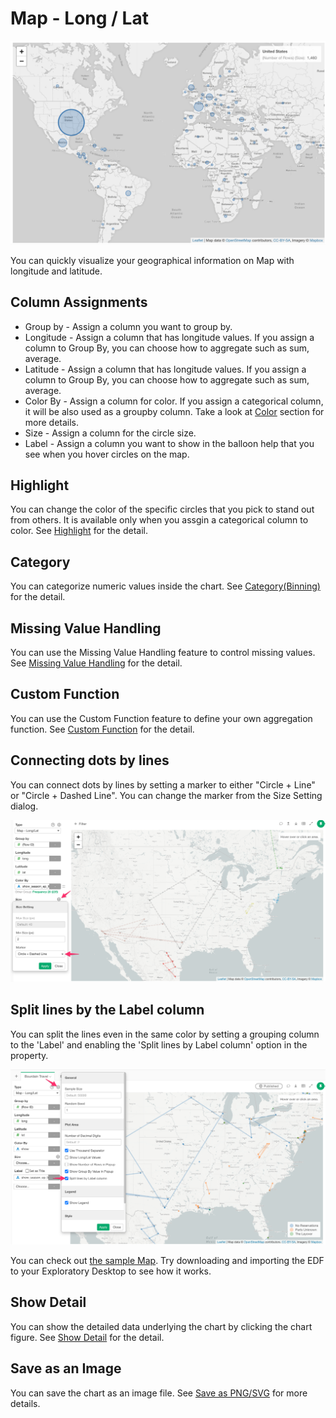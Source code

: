 # Map - Long / Lat

![](images/ll1.png)

You can quickly visualize your geographical information on Map with longitude and latitude. 


## Column Assignments

* Group by - Assign a column you want to group by.  
* Longitude - Assign a column that has longitude values. If you assign a column to Group By, you can choose how to aggregate such as sum, average. 
* Latitude - Assign a column that has longitude values. If you assign a column to Group By, you can choose how to aggregate such as sum, average. 
* Color By - Assign a column for color. If you assign a categorical column, it will be also used as a groupby column. Take a look at [Color](color.md) section for more details.
* Size - Assign a column for the circle size. 
* Label - Assign a column you want to show in the balloon help that you see when you hover circles on the map. 



## Highlight 

You can change the color of the specific circles that you pick to stand out from others. It is available only when you assgin a categorical column to color. See [Highlight](highlight.md) for the detail. 


## Category 

You can categorize numeric values inside the chart. See [Category(Binning)](category.md) for the detail.

## Missing Value Handling

You can use the Missing Value Handling feature to control missing values. See [Missing Value Handling](missing-value-handling.md) for the detail.



## Custom Function

You can use the Custom Function feature to define your own aggregation function. See [Custom Function](custom-function.md) for the detail.


## Connecting dots by lines

You can connect dots by lines by setting a marker to either "Circle + Line" or "Circle + Dashed Line". You can change the marker from the Size Setting dialog.

![](images/map-connect-dots.png)

## Split lines by the Label column


You can split the lines even in the same color by setting a grouping column to the 'Label' and enabling the 'Split lines by Label column' option in the property. 

![](images/map-split-lines.png)

You can check out [the sample Map](https://exploratory.io/viz/kei/Map-Places-Anthony-Bourdain-Visited-for-His-Shows-with-Exploratory-6-4-6-wmr6gig4Jb). Try downloading and importing the EDF to your Exploratory Desktop to see how it works.  


## Show Detail

You can show the detailed data underlying the chart by clicking the chart figure. See [Show Detail](show-detail.md) for the detail.


## Save as an Image

You can save the chart as an image file. See [Save as PNG/SVG](save.md) for more details.

